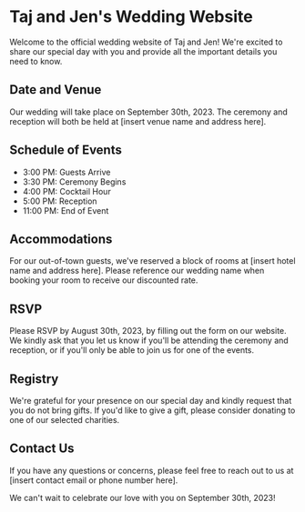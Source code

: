 # Taj and Jen's Wedding Website

Welcome to the official wedding website of Taj and Jen! We're excited to share our special day with you and provide all the important details you need to know.

## Date and Venue

Our wedding will take place on September 30th, 2023. The ceremony and reception will both be held at [insert venue name and address here].

## Schedule of Events

- 3:00 PM: Guests Arrive
- 3:30 PM: Ceremony Begins
- 4:00 PM: Cocktail Hour
- 5:00 PM: Reception
- 11:00 PM: End of Event

## Accommodations

For our out-of-town guests, we've reserved a block of rooms at [insert hotel name and address here]. Please reference our wedding name when booking your room to receive our discounted rate.

## RSVP

Please RSVP by August 30th, 2023, by filling out the form on our website. We kindly ask that you let us know if you'll be attending the ceremony and reception, or if you'll only be able to join us for one of the events.

## Registry

We're grateful for your presence on our special day and kindly request that you do not bring gifts. If you'd like to give a gift, please consider donating to one of our selected charities.

## Contact Us

If you have any questions or concerns, please feel free to reach out to us at [insert contact email or phone number here].

We can't wait to celebrate our love with you on September 30th, 2023!
